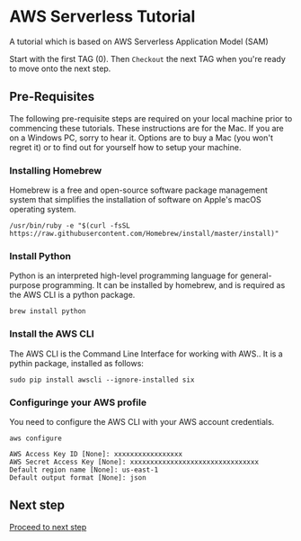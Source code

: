 # AWS Serverless Tutorial

A tutorial which is based on AWS Serverless Application Model (SAM)


Start with the first TAG (0). Then `Checkout` the next TAG when you're ready to move onto the next step.

## Pre-Requisites
The following pre-requisite steps are required on your local machine prior to commencing these tutorials. These instructions are for the Mac. If you are on a Windows PC, sorry to hear it. Options are to buy a Mac (you won't regret it) or to find out for yourself how to setup your machine.

### Installing Homebrew
Homebrew is a free and open-source software package management system that simplifies the installation of software on Apple's macOS operating system.

```
/usr/bin/ruby -e "$(curl -fsSL https://raw.githubusercontent.com/Homebrew/install/master/install)"
```

### Install Python
Python is an interpreted high-level programming language for general-purpose programming. It can be installed by homebrew, and is required as the AWS CLI is a python package.

```
brew install python
```

### Install the AWS CLI
The AWS CLI is the Command Line Interface for working with AWS..
It is a pythin package, installed as follows:

```
sudo pip install awscli --ignore-installed six
```

### Configuringe your AWS profile

You need to configure the AWS CLI with your AWS account credentials.

```
aws configure

AWS Access Key ID [None]: xxxxxxxxxxxxxxxxx
AWS Secret Access Key [None]: xxxxxxxxxxxxxxxxxxxxxxxxxxxxxxxx
Default region name [None]: us-east-1
Default output format [None]: json
```

## Next step
[Proceed to next step](https://github.com/jasongilbertuk/ServerlessTutorial/tree/1)